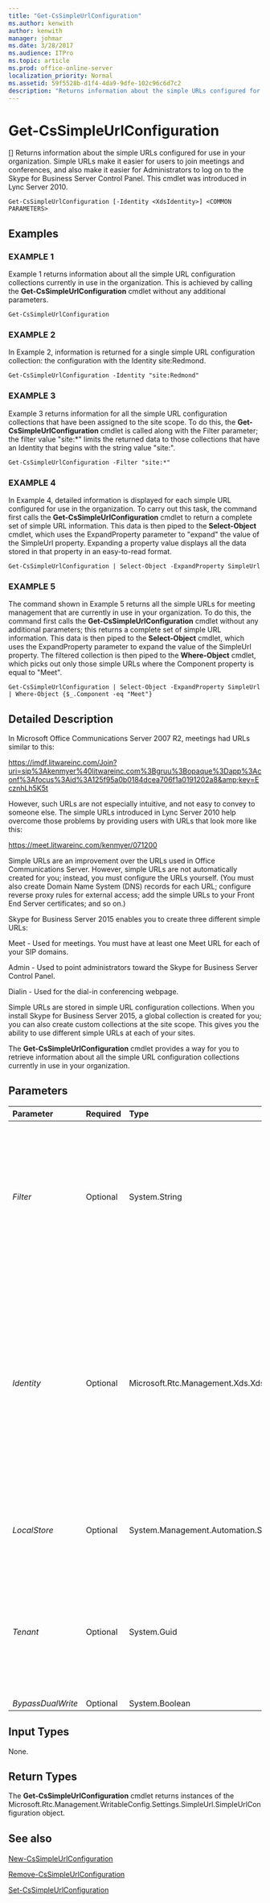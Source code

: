 ```yaml
---
title: "Get-CsSimpleUrlConfiguration"
ms.author: kenwith
author: kenwith
manager: johmar
ms.date: 3/28/2017
ms.audience: ITPro
ms.topic: article
ms.prod: office-online-server
localization_priority: Normal
ms.assetid: 59f5528b-d1f4-4da9-9dfe-102c96c6d7c2
description: "Returns information about the simple URLs configured for use in your organization. Simple URLs make it easier for users to join meetings and conferences, and also make it easier for Administrators to log on to the Skype for Business Server Control Panel. This cmdlet was introduced in Lync Server 2010."
---
```


# Get-CsSimpleUrlConfiguration
[]
Returns information about the simple URLs configured for use in your organization. Simple URLs make it easier for users to join meetings and conferences, and also make it easier for Administrators to log on to the Skype for Business Server Control Panel. This cmdlet was introduced in Lync Server 2010.
  
```
Get-CsSimpleUrlConfiguration [-Identity <XdsIdentity>] <COMMON PARAMETERS>

```

## Examples

### EXAMPLE 1

Example 1 returns information about all the simple URL configuration collections currently in use in the organization. This is achieved by calling the **Get-CsSimpleUrlConfiguration** cmdlet without any additional parameters.
  
```
Get-CsSimpleUrlConfiguration
```

### EXAMPLE 2

In Example 2, information is returned for a single simple URL configuration collection: the configuration with the Identity site:Redmond.
  
```
Get-CsSimpleUrlConfiguration -Identity "site:Redmond"
```

### EXAMPLE 3

Example 3 returns information for all the simple URL configuration collections that have been assigned to the site scope. To do this, the **Get-CsSimpleUrlConfiguration** cmdlet is called along with the Filter parameter; the filter value "site:*" limits the returned data to those collections that have an Identity that begins with the string value "site:".
  
```
Get-CsSimpleUrlConfiguration -Filter "site:*"
```

### EXAMPLE 4

In Example 4, detailed information is displayed for each simple URL configured for use in the organization. To carry out this task, the command first calls the **Get-CsSimpleUrlConfiguration** cmdlet to return a complete set of simple URL information. This data is then piped to the **Select-Object** cmdlet, which uses the ExpandProperty parameter to "expand" the value of the SimpleUrl property. Expanding a property value displays all the data stored in that property in an easy-to-read format.
  
```
Get-CsSimpleUrlConfiguration | Select-Object -ExpandProperty SimpleUrl
```

### EXAMPLE 5

The command shown in Example 5 returns all the simple URLs for meeting management that are currently in use in your organization. To do this, the command first calls the **Get-CsSimpleUrlConfiguration** cmdlet without any additional parameters; this returns a complete set of simple URL information. This data is then piped to the **Select-Object** cmdlet, which uses the ExpandProperty parameter to expand the value of the SimpleUrl property. The filtered collection is then piped to the **Where-Object** cmdlet, which picks out only those simple URLs where the Component property is equal to "Meet".
  
```
Get-CsSimpleUrlConfiguration | Select-Object -ExpandProperty SimpleUrl | Where-Object {$_.Component -eq "Meet"}
```

## Detailed Description

In Microsoft Office Communications Server 2007 R2, meetings had URLs similar to this: 
  
https://imdf.litwareinc.com/Join?uri=sip%3Akenmyer%40litwareinc.com%3Bgruu%3Bopaque%3Dapp%3Aconf%3Afocus%3Aid%3A125f95a0b0184dcea706f1a0191202a8&amp;key=EcznhLh5K5t
  
However, such URLs are not especially intuitive, and not easy to convey to someone else. The simple URLs introduced in Lync Server 2010 help overcome those problems by providing users with URLs that look more like this:
  
https://meet.litwareinc.com/kenmyer/071200
  
Simple URLs are an improvement over the URLs used in Office Communications Server. However, simple URLs are not automatically created for you; instead, you must configure the URLs yourself. (You must also create Domain Name System (DNS) records for each URL; configure reverse proxy rules for external access; add the simple URLs to your Front End Server certificates; and so on.)
  
Skype for Business Server 2015 enables you to create three different simple URLs:
  
Meet - Used for meetings. You must have at least one Meet URL for each of your SIP domains.
  
Admin - Used to point administrators toward the Skype for Business Server Control Panel.
  
Dialin - Used for the dial-in conferencing webpage.
  
Simple URLs are stored in simple URL configuration collections. When you install Skype for Business Server 2015, a global collection is created for you; you can also create custom collections at the site scope. This gives you the ability to use different simple URLs at each of your sites.
  
The **Get-CsSimpleUrlConfiguration** cmdlet provides a way for you to retrieve information about all the simple URL configuration collections currently in use in your organization.
  
## Parameters

|**Parameter**|**Required**|**Type**|**Description**|
|:-----|:-----|:-----|:-----|
| _Filter_ <br/> |Optional  <br/> |System.String  <br/> |Enables you to use wildcard characters to specify the simple URL collection (or collections) to be returned. For example, this syntax returns all the simple URL collections that have been configured at the site scope:  <br/>  `-Filter "site:*"` <br/> Note that you cannot use both the Filter and the Identity parameters in the same command.  <br/> |
| _Identity_ <br/> |Optional  <br/> |Microsoft.Rtc.Management.Xds.XdsIdentity  <br/> |Unique identifier for the collection of simple URLs to be returned. To return the global collection, use this syntax:  <br/>  `-Identity global` <br/> To return a collection from the site scope, use syntax similar to this:  <br/>  `-Identity "site:Redmond"` <br/> Note that you cannot use wildcards when specifying an Identity. If you want to use wildcards, use the Filter parameter instead.  <br/> Calling the **Get-CsSimpleUrlConfiguration** cmdlet without any parameters returns all the simple URLs configured for use in your organization. <br/> |
| _LocalStore_ <br/> |Optional  <br/> |System.Management.Automation.SwitchParameter  <br/> |Retrieves the simple URL configuration data from the local replica of the Central Management store rather than from the Central Management store itself.  <br/> |
| _Tenant_ <br/> |Optional  <br/> |System.Guid  <br/> |Globally unique identifier (GUID) of the Skype for Business Online tenant account where whose Simple URL configuration settings are to be retrieved. For example:  <br/>  `-Tenant "38aad667-af54-4397-aaa7-e94c79ec2308"` <br/> You can return the tenant ID for each of your tenants by running this command:  <br/>  `Get-CsTenant | Select-Object DisplayName, TenantID` <br/> |
| _BypassDualWrite_ <br/> |Optional  <br/> |System.Boolean  <br/> |PARAMVALUE: $true | $false  <br/> |
   
## Input Types

None. 
  
## Return Types

The **Get-CsSimpleUrlConfiguration** cmdlet returns instances of the Microsoft.Rtc.Management.WritableConfig.Settings.SimpleUrl.SimpleUrlConfiguration object.
  
## See also

#### 

[New-CsSimpleUrlConfiguration](new-cssimpleurlconfiguration.md)
  
[Remove-CsSimpleUrlConfiguration](remove-cssimpleurlconfiguration.md)
  
[Set-CsSimpleUrlConfiguration](set-cssimpleurlconfiguration.md)

